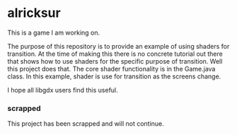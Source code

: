 # alricksur

This is a game I am working on.

The purpose of this repository is to provide an example of using shaders for transition.  At the time of making this there is no 
concrete tutorial out there that shows how to use shaders for the specific purpose of transition.  Well this project does that.
The core shader functionality is in the Game.java class.  In this example, shader is use for transition as the screens change.

I hope all libgdx users find this useful.

### scrapped

This project has been scrapped and will not continue.
